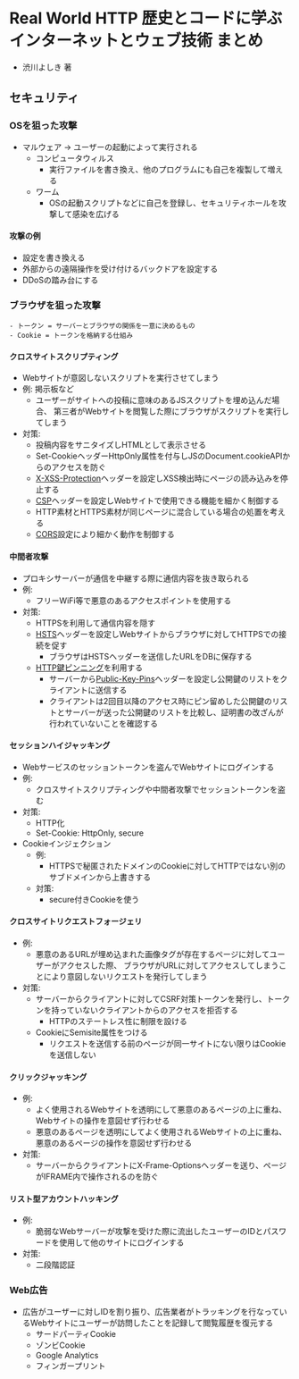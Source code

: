 # Real World HTTP 歴史とコードに学ぶインターネットとウェブ技術 まとめ
- 渋川よしき 著

## セキュリティ
### OSを狙った攻撃
- マルウェア -> ユーザーの起動によって実行される
  - コンピュータウィルス
    - 実行ファイルを書き換え、他のプログラムにも自己を複製して増える
  - ワーム
    - OSの起動スクリプトなどに自己を登録し、セキュリティホールを攻撃して感染を広げる

#### 攻撃の例
- 設定を書き換える
- 外部からの遠隔操作を受け付けるバックドアを設定する
- DDoSの踏み台にする

### ブラウザを狙った攻撃
```
- トークン = サーバーとブラウザの関係を一意に決めるもの
- Cookie = トークンを格納する仕組み
```

#### クロスサイトスクリプティング
- Webサイトが意図しないスクリプトを実行させてしまう
- 例: 掲示板など
  - ユーザーがサイトへの投稿に意味のあるJSスクリプトを埋め込んだ場合、
  第三者がWebサイトを閲覧した際にブラウザがスクリプトを実行してしまう
- 対策:
  - 投稿内容をサニタイズしHTMLとして表示させる
  - Set-CookieヘッダーHttpOnly属性を付与しJSのDocument.cookieAPIからのアクセスを防ぐ
  - [X-XSS-Protection](https://developer.mozilla.org/ja/docs/Web/HTTP/Headers/X-XSS-Protection)ヘッダーを設定しXSS検出時にページの読み込みを停止する
  - [CSP](https://developer.mozilla.org/ja/docs/Web/HTTP/CSP)ヘッダーを設定しWebサイトで使用できる機能を細かく制御する
  - HTTP素材とHTTPS素材が同じページに混合している場合の処置を考える
  - [CORS](https://developer.mozilla.org/ja/docs/Web/HTTP/CORS)設定により細かく動作を制御する

#### 中間者攻撃
- プロキシサーバーが通信を中継する際に通信内容を抜き取られる
- 例:
  - フリーWiFi等で悪意のあるアクセスポイントを使用する
- 対策:
  - HTTPSを利用して通信内容を隠す
  - [HSTS](https://developer.mozilla.org/ja/docs/Glossary/HSTS)ヘッダーを設定しWebサイトからブラウザに対してHTTPSでの接続を促す
    - ブラウザはHSTSヘッダーを送信したURLをDBに保存する
  - [HTTP鍵ピンニング](https://developer.mozilla.org/ja/docs/Web/Security/Public_Key_Pinning)を利用する
    - サーバーから[Public-Key-Pins](https://developer.mozilla.org/ja/docs/Web/HTTP/Headers/Public-Key-Pins)ヘッダーを設定し公開鍵のリストをクライアントに送信する
    - クライアントは2回目以降のアクセス時にピン留めした公開鍵のリストとサーバーが送った公開鍵のリストを比較し、証明書の改ざんが行われていないことを確認する

#### セッションハイジャッキング
- Webサービスのセッショントークンを盗んでWebサイトにログインする
- 例:
  - クロスサイトスクリプティングや中間者攻撃でセッショントークンを盗む
- 対策:
  - HTTP化
  - Set-Cookie: HttpOnly, secure
- Cookieインジェクション
  - 例:
    - HTTPSで秘匿されたドメインのCookieに対してHTTPではない別のサブドメインから上書きする
  - 対策:
    - secure付きCookieを使う

#### クロスサイトリクエストフォージェリ
- 例:
  - 悪意のあるURLが埋め込まれた画像タグが存在するページに対してユーザーがアクセスした際、
  ブラウザがURLに対してアクセスしてしまうことにより意図しないリクエストを発行してしまう
- 対策:
  - サーバーからクライアントに対してCSRF対策トークンを発行し、トークンを持っていないクライアントからのアクセスを拒否する
    - HTTPのステートレス性に制限を設ける
  - CookieにSemisite属性をつける
    - リクエストを送信する前のページが同一サイトにない限りはCookieを送信しない

#### クリックジャッキング
- 例:
  - よく使用されるWebサイトを透明にして悪意のあるページの上に重ね、Webサイトの操作を意図せず行わせる
  - 悪意のあるページを透明にしてよく使用されるWebサイトの上に重ね、悪意のあるページの操作を意図せず行わせる
- 対策:
  - サーバーからクライアントにX-Frame-Optionsヘッダーを送り、ページがIFRAME内で操作されるのを防ぐ

#### リスト型アカウントハッキング
- 例:
  - 脆弱なWebサーバーが攻撃を受けた際に流出したユーザーのIDとパスワードを使用して他のサイトにログインする
- 対策:
  - 二段階認証

### Web広告
- 広告がユーザーに対しIDを割り振り、広告業者がトラッキングを行なっているWebサイトにユーザーが訪問したことを記録して閲覧履歴を復元する
  - サードパーティCookie
  - ゾンビCookie
  - Google Analytics
  - フィンガープリント
